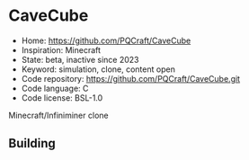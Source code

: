 # CaveCube

- Home: https://github.com/PQCraft/CaveCube
- Inspiration: Minecraft
- State: beta, inactive since 2023
- Keyword: simulation, clone, content open
- Code repository: https://github.com/PQCraft/CaveCube.git
- Code language: C
- Code license: BSL-1.0

Minecraft/Infiniminer clone

## Building
